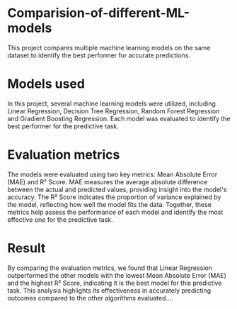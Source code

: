 # Comparision-of-different-ML-models
This project compares multiple machine learning models on the same dataset to identify the best performer for accurate predictions.

# Models used
In this project, several machine learning models were utilized, including Linear Regression, Decision Tree Regression, Random Forest Regression and Gradient Boosting Regression. Each model was evaluated to identify the best performer for the predictive task.

# Evaluation metrics
The models were evaluated using two key metrics: Mean Absolute Error (MAE) and R² Score. MAE measures the average absolute difference between the actual and predicted values, providing insight into the model's accuracy. The R² Score indicates the proportion of variance explained by the model, reflecting how well the model fits the data. Together, these metrics help assess the performance of each model and identify the most effective one for the predictive task.

# Result
By comparing the evaluation metrics, we found that Linear Regression outperformed the other models with the lowest Mean Absolute Error (MAE) and the highest R² Score, indicating it is the best model for this predictive task. This analysis highlights its effectiveness in accurately predicting outcomes compared to the other algorithms evaluated....

